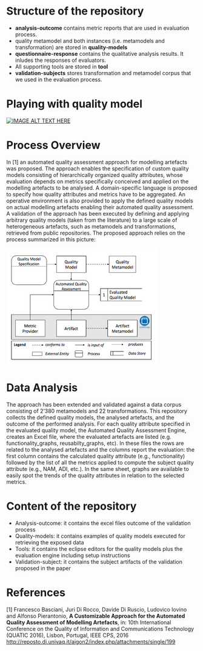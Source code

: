 # Structure of the repository
* <b>analysis-outcome</b> contains metric reports that are used in evaluation process.
* quality metamodel and both instances (i.e. metamodels and transformation) are stored in <b>quality-models</b> 
* <b>questionnaire-response</b> contains the qualitative analysis results. It inludes the responses of evaluators.
* All supporting tools are stored in <b>tool</b>
* <b>validation-subjects</b> stores transformation and metamodel corpus that we used in the evaluation process.

# Playing with quality model
[![IMAGE ALT TEXT HERE](https://img.youtube.com/vi/k9NhzX7Mx1Q/0.jpg)](https://www.youtube.com/watch?v=k9NhzX7Mx1Q)

# Process Overview
In [1] an automated quality assessment approach for modelling artefacts was proposed. The approach enables the specification of custom quality models consisting of hierarchically organized quality attributes, whose evaluation depends on metrics specifically conceived and applied on the modelling artefacts to be analysed. A domain-specific language is proposed to specify how quality attributes and metrics have to be aggregated. An operative environment is also provided to apply the defined quality models on actual modelling artefacts enabling their automated quality assessment. A validation of the approach has been executed by defining and applying arbitrary quality models (taken from the literature) to a large scale of heterogeneous artefacts, such as metamodels and transformations, retrieved from public repositories. The proposed approach relies on the process summarized in this picture:

![alt tag](https://github.com/MDEGroup/QMM-COMLAN-data/blob/master/comlan_overview.png)


# Data Analysis
The approach has been extended and validated against a data corpus consisting of 2’380 metamodels and 22 transformations. This repository collects the defined quality models, the analysed artefacts, and the outcome of the performed analysis. For each quality attribute specified in the evaluated quality model, the Automated Quality Assessment Engine, creates an Excel file, where the evaluated artefacts are listed (e.g. functionality_graphs, reusabilty_graphs, etc). In these files the rows are related to the analysed artefacts and the columns report the evaluation: the first column contains the calculated quality attribute (e.g., functionality) followed by the list of all the metrics applied to compute the subject quality attribute (e.g., NAM, ADI, etc.). In the same sheet, graphs are available to easily spot the trends of the quality attributes in relation to the selected metrics.

# Content of the repository
* Analysis-outcome: it contains the excel files outcome of the validation process
* Quality-models: it contains examples of quality models executed for retrieving the exposed data
* Tools: it contains the eclipse editors for the quality models plus the evaluation engine including setup instructions
* Validation-subject: it contains the subject artifacts of the validation proposed in the paper

# References
[1] Francesco Basciani, Juri Di Rocco, Davide Di Ruscio, Ludovico Iovino and Alfonso Pierantonio, <b>A Customizable Approach for the Automated Quality Assessment of Modelling Artefacts</b>, in: 10th International Conference on the Quality of Information and Communications Technology (QUATIC 2016), Lisbon, Portugal, IEEE CPS, 2016
http://reposto.di.univaq.it/aigon2/index.php/attachments/single/199
